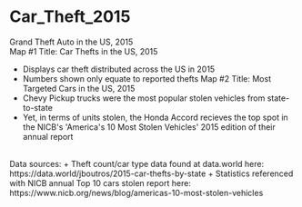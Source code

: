 # Car_Theft_2015
Grand Theft Auto in the US, 2015
<br>
Map #1 Title: Car Thefts in the US, 2015
+   Displays car theft distributed across the US in 2015
+   Numbers shown only equate to reported thefts
Map #2 Title: Most Targeted Cars in the US, 2015
+   Chevy Pickup trucks were the most popular stolen vehicles from state-to-state
+   Yet, in terms of units stolen, the Honda Accord recieves the top spot in the NICB's 'America's 10 Most Stolen Vehicles' 2015 edition of their annual report
<br>
Data sources: 
+   Theft count/car type data found at data.world here: https://data.world/jboutros/2015-car-thefts-by-state
+   Statistics referenced with NICB annual Top 10 cars stolen report here: 
            https://www.nicb.org/news/blog/americas-10-most-stolen-vehicles

